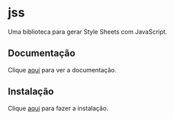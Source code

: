 # jss

Uma biblioteca para gerar Style Sheets com JavaScript.

## Documentação

Clique [aqui](https://github.com/cssinjs/jss) para ver a documentação.

## Instalação

Clique [aqui](https://www.npmjs.com/package/jss) para fazer a instalação.
